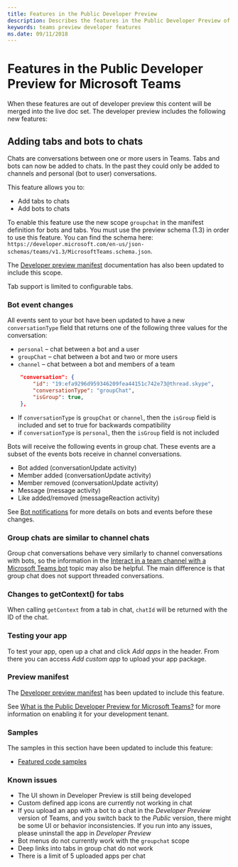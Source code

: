 ```yaml
---
title: Features in the Public Developer Preview
description: Describes the features in the Public Developer Preview of Microsoft Teams
keywords: teams preview developer features
ms.date: 09/11/2018
---
```

# Features in the Public Developer Preview for Microsoft Teams

When these features are out of developer preview this content will be merged into the live doc set.
The developer preview includes the following new features:

## Adding tabs and bots to chats

Chats are conversations between one or more users in Teams. Tabs and bots can now be added to chats. In the past they could only be added to channels and personal (bot to user) conversations.

This feature allows you to:

* Add tabs to chats
* Add bots to chats

To enable this feature use the new scope `groupchat` in the manifest definition for bots and tabs. You must  use the preview schema (1.3) in order to use this feature. You can find the schema here: `https://developer.microsoft.com/en-us/json-schemas/teams/v1.3/MicrosoftTeams.schema.json`.

The [Developer preview manifest](~/resources/schema/manifest-schema-dev-preview) documentation has also been updated to include this scope.

Tab support is limited to configurable tabs.

### Bot event changes

All events sent to your bot have been updated to have a new `conversationType` field that returns one of the following three values for the conversation:

* `personal` – chat between a bot and a user
* `groupChat` – chat between a bot and two or more users
* `channel` – chat between a bot and members of a team

```json
    "conversation": {
        "id": "19:efa9296d959346209fea44151c742e73@thread.skype",
        "conversationType": "groupChat",
        "isGroup": true,
    },

```

* If `conversationType` is `groupChat` or `channel`, then the `isGroup` field is included and set to true for backwards compatibility
* if `conversationType` is `personal`, then the `isGroup` field is not included

Bots will receive the following events in group chat. These events are a subset of the events bots receive in channel conversations.

* Bot added (conversationUpdate activity)
* Member added (conversationUpdate activity)
* Member removed (conversationUpdate activity)
* Message (message activity)
* Like added/removed (messageReaction activity)

See [Bot notifications](~/concepts/bots/bots-notifications) for more details on bots and events before these changes.

### Group chats are similar to channel chats

Group chat conversations behave very similarly to channel conversations with bots, so the information in the [Interact in a team channel with a Microsoft Teams bot](~/concepts/bots/bot-conversations/bots-conv-channel) topic may also be helpful. The main difference is that group chat does not support threaded conversations.

### Changes to getContext() for tabs

When calling `getContext` from a tab in chat, `chatId` will be returned with the ID of the chat.

### Testing your app

To test your app, open up a chat and click *Add apps* in the header. From there you can access *Add custom app* to upload your app package.

### Preview manifest

The [Developer preview manifest](~/resources/schema/manifest-schema-dev-preview) has been updated to include this feature.

See [What is the Public Developer Preview for Microsoft Teams?](~/resources/general/developer-preview) for more information on enabling it for your development tenant.

### Samples

The samples in this section have been updated to include this feature:

* [Featured code samples](~/samples/code-samples#featured)

### Known issues

* The UI shown in Developer Preview is still being developed
* Custom defined app icons are currently not working in chat
* If you upload an app with a bot to a chat in the *Developer Preview* version of Teams, and you switch back to the *Public* version, there might be some UI or behavior inconsistencies. If you run into any issues, please uninstall the app in *Developer Preview*
* Bot menus do not currently work with the `groupchat` scope
* Deep links into tabs in group chat do not work
* There is a limit of 5 uploaded apps per chat
